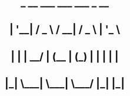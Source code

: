 <center> <h1>  _ __    ___    ___    ___    _ __  </h1> </center>
<center> <h1> | '__|  / _ \  / __|  / _ \  | '_ \  </h1> </center>
<center> <h1> | |    |  __/ | (__  | (_) | | | | | </h1> </center>
<center> <h1> |_|     \___|  \___|  \___/  |_| |_| </h1> </center>

